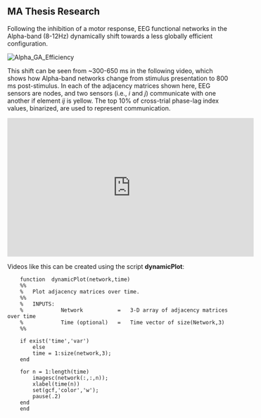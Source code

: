 <!--layout: page title: "PAGE TITLE" permalink: /Findings/-->

## MA Thesis Research

Following the inhibition of a motor response, EEG functional networks in the Alpha-band (8-12Hz) dynamically shift towards a less globally efficient configuration. 

![Alpha_GA_Efficiency](https://user-images.githubusercontent.com/81769550/114312653-5a57c800-9ac1-11eb-8352-e51ee7ab1fa4.PNG)

This shift can be seen from ~300-650 ms in the following video, which shows how Alpha-band networks change from stimulus presentation to 800 ms post-stimulus. In each of the adjacency matrices shown here, EEG sensors are nodes, and two sensors (i.e., _i_ and _j_) communicate with one another if element _ij_ is yellow. The top 10% of cross-trial phase-lag index values, binarized, are used to represent communication. 

<iframe width="560" height="315" src="https://www.youtube.com/embed/FevL_Y_AMjU" title="YouTube video player" frameborder="0" allow="accelerometer; autoplay; clipboard-write; encrypted-media; gyroscope; picture-in-picture" allowfullscreen></iframe>




Videos like this can be created using the script **dynamicPlot**:


        function  dynamicPlot(network,time)
        %%
        %   Plot adjacency matrices over time.
        %%
        %   INPUTS:
        %            Network           =   3-D array of adjacency matrices over time
        %            Time (optional)   =   Time vector of size(Network,3)
        %%
                
        if exist('time','var')
            else
            time = 1:size(network,3);
        end
        
        for n = 1:length(time)
            imagesc(network(:,:,n));
            xlabel(time(n))
            set(gcf,'color','w');
            pause(.2)
        end
        end

